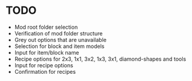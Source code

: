 # TODO

- Mod root folder selection
- Verification of mod folder structure
- Grey out options that are unavailable
- Selection for block and item models
- Input for item/block name
- Recipe options for 2x3, 1x1, 3x2, 1x3, 3x1, diamond-shapes and tools
- Input for recipe options
- Confirmation for recipes
